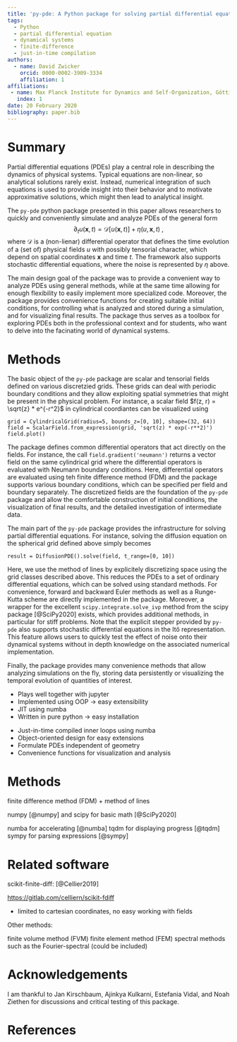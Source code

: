 ```yaml
---
title: 'py-pde: A Python package for solving partial differential equations'
tags:
  - Python
  - partial differential equation
  - dynamical systems
  - finite-difference
  - just-in-time compilation
authors:
  - name: David Zwicker
    orcid: 0000-0002-3909-3334
    affiliation: 1
affiliations:
 - name: Max Planck Institute for Dynamics and Self-Organization, Göttingen, Germany
   index: 1
date: 20 February 2020
bibliography: paper.bib
---
```


# Summary

Partial differential equations (PDEs) play a central role in describing the
dynamics of physical systems.
Typical equations are non-linear, so analytical solutions rarely exist.
Instead, numerical integration of such equations is used to provide insight into
their behavior and to motivate approximative solutions, which might then lead to
analytical insight.

The `py-pde` python package presented in this paper allows researchers to
quickly and conveniently simulate and analyze PDEs of the general form
$$
	\partial_t u(\boldsymbol x, t) = \mathcal D[u(\boldsymbol x, t)] 
		+ \eta(u, \boldsymbol x, t) \;,
$$
where $\mathcal D$ is a (non-lienar) differential operator that defines
the time evolution of a (set of) physical fields $u$ with possibly
tensorial character, which depend on spatial coordinates $\boldsymbol x$
and time $t$.
The framework also supports stochastic differential equations, where the noise
is represented by $\eta$ above.

The main design goal of the package was to provide a convenient way to analyze
PDEs using general methods, while at the same time allowing for enough
flexibility to easily implement more specialized code.
Moreover, the package provides convenience functions for creating suitable 
initial conditions, for controlling what is analyzed and stored during a
simulation, and for visualizing final results.
The package thus serves as a toolbox for exploring PDEs both in the professional
context and for students, who want to delve into the facinating world of
dynamical systems.


# Methods

The basic object of the `py-pde` package are scalar and tensorial fields defined
on various discretzied grids.
These grids can deal with periodic boundary conditions and they allow exploiting
spatial symmetries that might be present in the physical problem. 
For instance, a scalar field $f(z, r) = \sqrt{z} * e^{-r^2}$ in cylindrical
coordiantes can be visualized using
```
grid = CylindricalGrid(radius=5, bounds_z=[0, 10], shape=(32, 64))
field = ScalarField.from_expression(grid, 'sqrt(z) * exp(-r**2)')
field.plot()
```
The package defines common differential operators that act directly on the
fields.
For instance, the call `field.gradient('neumann')` returns a vector field on the
same cylindrical grid where the differential operators is evaluated with Neumann
boundary conditions.
Here, differential operators are evaluated using teh finite difference method
(FDM) and the package supports various boundary conditions, which can be
specified per field and boundary separately.
The discretized fields are the foundation of the `py-pde` package and allow 
the comfortable construction of initial conditions, the visualization of final
results, and the detailed investigation of intermediate data.

The main part of the `py-pde` package provides the infrastructure for solving
partial differential equations.
For instance, solving the diffusion equation on the spherical grid defined
above simply becomes
```
result = DiffusionPDE().solve(field, t_range=[0, 10])
```
Here, we use the method of lines by explicitely discretizing space using the
grid classes described above.
This reduces the PDEs to a set of ordinary differential equations, which can
be solved using standard methods.
For convenience, forward and backward Euler methods as well as a Runge-Kutta
scheme are directly implemented in the package.
Moreover, a wrapper for the excellent `scipy.integrate.solve_ivp` method from
the scipy package [@SciPy2020] exists, which provides additional methods, in
particular for stiff problems.
Note that the explicit stepper provided by `py-pde` also supports stochastic
differential equations in the Itô representation.
This feature allows users to quickly test the effect of noise onto their
dynamical systems without in depth knowledge on the associated numerical
implementation.

Finally, the package provides many convenience methods that allow analyzing
simulations on the fly, storing data persistently or visualizing the temporal
evolution of quantities of interest.



* Plays well together with jupyter
* Implemented using OOP -> easy extensibility
* JIT using numba
* Written in pure python -> easy installation


<!-- Detailed use cases -->
* Just-in-time compiled inner loops using numba
* Object-oriented design for easy extensions
* Formulate PDEs independent of geometry
* Convenience functions for visualization and analysis


# Methods


 finite difference method (FDM) + method of lines

numpy [@numpy] and scipy for basic math [@SciPy2020]

numba for accelerating [@numba]
tqdm for displaying progress [@tqdm]
sympy for parsing expressions [@sympy]


# Related software


scikit-finite-diff: [@Cellier2019]

https://gitlab.com/celliern/scikit-fdiff
- limited to cartesian coordinates, no easy working with fields

Other methods:

finite volume method (FVM)
finite element method (FEM)
spectral methods such as the Fourier-spectral (could be included)


# Acknowledgements

I am thankful to Jan Kirschbaum, Ajinkya Kulkarni, Estefania Vidal, and Noah
Ziethen for discussions and critical testing of this package. 

# References